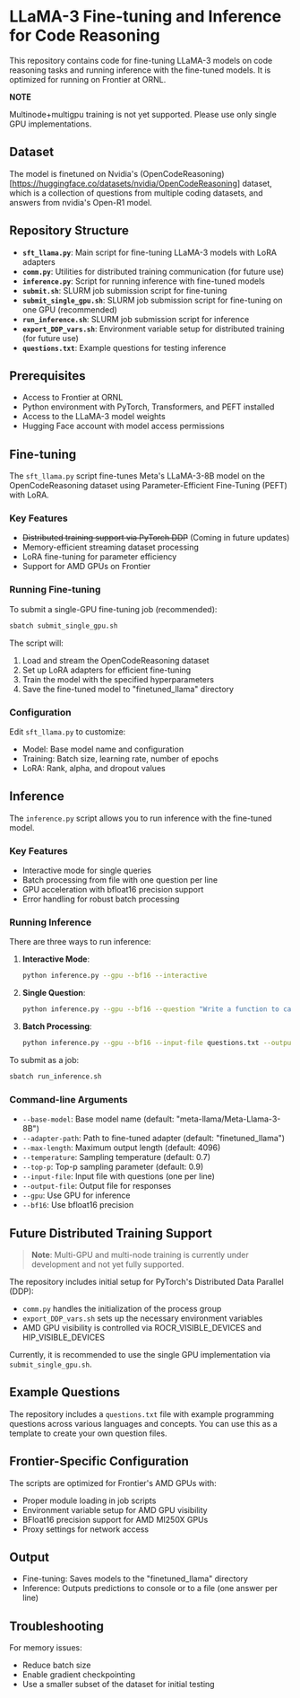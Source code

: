 # LLaMA-3 Fine-tuning and Inference for Code Reasoning

This repository contains code for fine-tuning LLaMA-3 models on code reasoning tasks and running inference with the fine-tuned models. It is optimized for running on Frontier at ORNL.

**NOTE**

Multinode+multigpu training is not yet supported. Please use only single GPU implementations.

## Dataset

The model is finetuned on Nvidia's (OpenCodeReasoning)[https://huggingface.co/datasets/nvidia/OpenCodeReasoning] dataset, which is a collection of questions from multiple coding datasets, and answers from nvidia's Open-R1 model.

## Repository Structure

- **`sft_llama.py`**: Main script for fine-tuning LLaMA-3 models with LoRA adapters
- **`comm.py`**: Utilities for distributed training communication (for future use)
- **`inference.py`**: Script for running inference with fine-tuned models
- **`submit.sh`**: SLURM job submission script for fine-tuning 
- **`submit_single_gpu.sh`**: SLURM job submission script for fine-tuning on one GPU (recommended)
- **`run_inference.sh`**: SLURM job submission script for inference
- **`export_DDP_vars.sh`**: Environment variable setup for distributed training (for future use)
- **`questions.txt`**: Example questions for testing inference

## Prerequisites

- Access to Frontier at ORNL
- Python environment with PyTorch, Transformers, and PEFT installed
- Access to the LLaMA-3 model weights
- Hugging Face account with model access permissions

## Fine-tuning

The `sft_llama.py` script fine-tunes Meta's LLaMA-3-8B model on the OpenCodeReasoning dataset using Parameter-Efficient Fine-Tuning (PEFT) with LoRA.

### Key Features

- ~~Distributed training support via PyTorch DDP~~ (Coming in future updates)
- Memory-efficient streaming dataset processing
- LoRA fine-tuning for parameter efficiency
- Support for AMD GPUs on Frontier

### Running Fine-tuning

To submit a single-GPU fine-tuning job (recommended):

```bash
sbatch submit_single_gpu.sh
```

The script will:
1. Load and stream the OpenCodeReasoning dataset
2. Set up LoRA adapters for efficient fine-tuning
3. Train the model with the specified hyperparameters
4. Save the fine-tuned model to "finetuned_llama" directory

### Configuration

Edit `sft_llama.py` to customize:

- Model: Base model name and configuration
- Training: Batch size, learning rate, number of epochs
- LoRA: Rank, alpha, and dropout values

## Inference

The `inference.py` script allows you to run inference with the fine-tuned model.

### Key Features

- Interactive mode for single queries
- Batch processing from file with one question per line
- GPU acceleration with bfloat16 precision support
- Error handling for robust batch processing

### Running Inference

There are three ways to run inference:

1. **Interactive Mode**:
   ```bash
   python inference.py --gpu --bf16 --interactive
   ```

2. **Single Question**:
   ```bash
   python inference.py --gpu --bf16 --question "Write a function to calculate the factorial of a number in Python."
   ```

3. **Batch Processing**:
   ```bash
   python inference.py --gpu --bf16 --input-file questions.txt --output-file answers.txt
   ```

To submit as a job:
```bash
sbatch run_inference.sh
```

### Command-line Arguments

- `--base-model`: Base model name (default: "meta-llama/Meta-Llama-3-8B")
- `--adapter-path`: Path to fine-tuned adapter (default: "finetuned_llama")
- `--max-length`: Maximum output length (default: 4096)
- `--temperature`: Sampling temperature (default: 0.7)
- `--top-p`: Top-p sampling parameter (default: 0.9)
- `--input-file`: Input file with questions (one per line)
- `--output-file`: Output file for responses
- `--gpu`: Use GPU for inference
- `--bf16`: Use bfloat16 precision

## Future Distributed Training Support

> **Note**: Multi-GPU and multi-node training is currently under development and not yet fully supported.

The repository includes initial setup for PyTorch's Distributed Data Parallel (DDP):

- `comm.py` handles the initialization of the process group
- `export_DDP_vars.sh` sets up the necessary environment variables
- AMD GPU visibility is controlled via ROCR_VISIBLE_DEVICES and HIP_VISIBLE_DEVICES

Currently, it is recommended to use the single GPU implementation via `submit_single_gpu.sh`.

## Example Questions

The repository includes a `questions.txt` file with example programming questions across various languages and concepts. You can use this as a template to create your own question files.

## Frontier-Specific Configuration

The scripts are optimized for Frontier's AMD GPUs with:

- Proper module loading in job scripts
- Environment variable setup for AMD GPU visibility
- BFloat16 precision support for AMD MI250X GPUs
- Proxy settings for network access

## Output

- Fine-tuning: Saves models to the "finetuned_llama" directory
- Inference: Outputs predictions to console or to a file (one answer per line)

## Troubleshooting

For memory issues:
- Reduce batch size
- Enable gradient checkpointing
- Use a smaller subset of the dataset for initial testing
